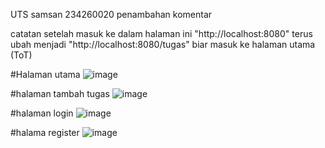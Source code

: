 UTS samsan 234260020 penambahan komentar

catatan setelah masuk ke dalam halaman ini "http://localhost:8080" terus ubah menjadi "http://localhost:8080/tugas" biar masuk ke halaman utama (ToT)

#Halaman utama
![image](https://github.com/user-attachments/assets/7b6ce4a0-a5a8-44d7-997c-d3d47d600392)

 #halaman tambah tugas 
 ![image](https://github.com/user-attachments/assets/3db4a668-bce1-4f23-a093-24fcbe51e2c0)
 
 #halaman login 
![image](https://github.com/user-attachments/assets/0ce87464-ba9f-430f-8a34-02de99908a18)

#halama register
![image](https://github.com/user-attachments/assets/16934157-d1d4-40f2-b429-78bba178c096)


